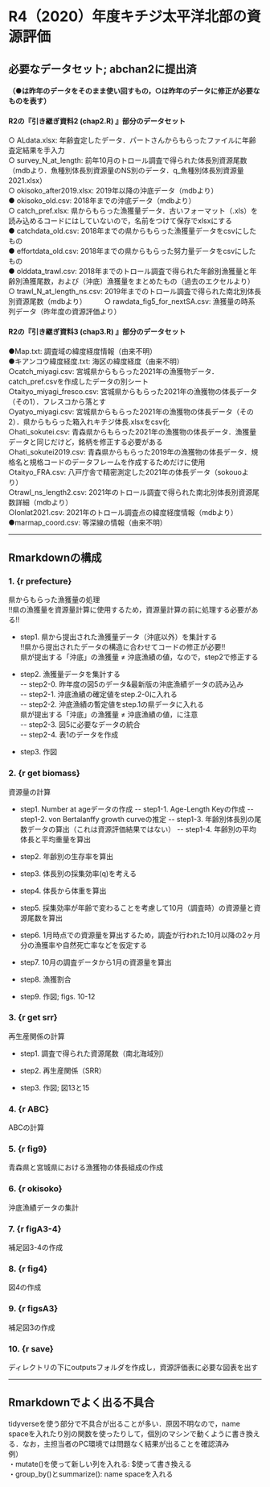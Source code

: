 # R4（2020）年度キチジ太平洋北部の資源評価
## 必要なデータセット; abchan2に提出済
#### （●は昨年のデータをそのまま使い回すもの，○は昨年のデータに修正が必要なものを表す）    
####  R2の『引き継ぎ資料2 (chap2.R) 』部分のデータセット
○ ALdata.xlsx: 年齢査定したデータ．パートさんからもらったファイルに年齢査定結果を手入力  
○ survey_N_at_length: 前年10月のトロール調査で得られた体長別資源尾数（mdbより．魚種別体長別資源量のNS別のデータ．q_魚種別体長別資源量2021.xlsx）  
○ okisoko_after2019.xlsx: 2019年以降の沖底データ（mdbより）    
● okisoko_old.csv: 2018年までの沖底データ（mdbより）    
○ catch_pref.xlsx: 県からもらった漁獲量データ．古いフォーマット（.xls）を読み込めるコードにはしていないので，名前をつけて保存でxlsxにする  
● catchdata_old.csv: 2018年までの県からもらった漁獲量データをcsvにしたもの  
● effortdata_old.csv: 2018年までの県からもらった努力量データをcsvにしたもの  
● olddata_trawl.csv: 2018年までのトロール調査で得られた年齢別漁獲量と年齢別漁獲尾数，および（沖底）漁獲量をまとめたもの（過去のエクセルより）  
○ trawl_N_at_length_ns.csv: 2019年までのトロール調査で得られた南北別体長別資源尾数（mdbより）        　　
○ rawdata_fig5_for_nextSA.csv: 漁獲量の時系列データ（昨年度の資源評価より）  

#### R2の『引き継ぎ資料3 (chap3.R) 』部分のデータセット
●Map.txt: 調査域の緯度経度情報（由来不明）  
●キアンコウ緯度経度.txt: 海区の緯度経度（由来不明）  
○catch_miyagi.csv: 宮城県からもらった2021年の漁獲物データ．catch_pref.csvを作成したデータの別シート    
○taityo_miyagi_fresco.csv: 宮城県からもらった2021年の漁獲物の体長データ（その1）．フレスコから落とす  
○yatyo_miyagi.csv: 宮城県からもらった2021年の漁獲物の体長データ（その2）．県からもらった箱入れキチジ体長.xlsxをcsv化  
○hati_sokutei.csv: 青森県からもらった2021年の漁獲物の体長データ．漁獲量データと同じだけど，銘柄を修正する必要がある  
○hati_sokutei2019.csv: 青森県からもらった2019年の漁獲物の体長データ．規格名と規格コードのデータフレームを作成するためだけに使用　　
○taityo_FRA.csv: 八戸庁舎で精密測定した2021年の体長データ（sokouoより）  
○trawl_ns_length2.csv: 2021年のトロール調査で得られた南北別体長別資源尾数詳細（mdbより）  
○lonlat2021.csv: 2021年のトロール調査点の緯度経度情報（mdbより）  
●marmap_coord.csv: 等深線の情報（由来不明）  

---
## Rmarkdownの構成
### 1. {r prefecture}
県からもらった漁獲量の処理    
!!県の漁獲量を資源量計算に使用するため，資源量計算の前に処理する必要がある!!        
    
- step1. 県から提出された漁獲量データ（沖底以外）を集計する    
!!県から提出されたデータの構造に合わせてコードの修正が必要!!    
県が提出する「沖底」の漁獲量 ≠ 沖底漁績の値，なので，step2で修正する    
            
        
- step2. 漁獲量データを集計する    
-- step2-0. 昨年度の図5のデータ&最新版の沖底漁績データの読み込み    
-- step2-1. 沖底漁績の確定値をstep.2-0に入れる    
-- step2-2. 沖底漁績の暫定値をstep.1の県データに入れる    
            県が提出する「沖底」の漁獲量 ≠ 沖底漁績の値，に注意    
-- step2-3. 図5に必要なデータの統合    
-- step2-4. 表1のデータを作成    
     
- step3. 作図    


### 2. {r get biomass}
資源量の計算   
- step1. Number at ageデータの作成
-- step1-1. Age-Length Keyの作成
-- step1-2. von Bertalanffy growth curveの推定
-- step1-3. 年齢別体長別の尾数データの算出（これは資源評価結果ではない）
-- step1-4. 年齢別の平均体長と平均重量を算出
    
- step2. 年齢別の生存率を算出
     
- step3. 体長別の採集効率(q)を考える
        
- step4. 体長から体重を算出
            
- step5. 採集効率が年齢で変わることを考慮して10月（調査時）の資源量と資源尾数を算出
            
- step6. 1月時点での資源量を算出するため，調査が行われた10月以降の2ヶ月分の漁獲率や自然死亡率などを仮定する
            
- step7. 10月の調査データから1月の資源量を算出
        
- step8. 漁獲割合
            
- step9. 作図; figs. 10-12



### 3. {r get srr}
再生産関係の計算
- step1. 調査で得られた資源尾数（南北海域別）
    
- step2. 再生産関係（SRR）
 
- step3. 作図; 図13と15

### 4. {r ABC}
ABCの計算


### 5. {r fig9}
青森県と宮城県における漁獲物の体長組成の作成


### 6. {r okisoko}
沖底漁績データの集計


### 7. {r figA3-4}
補足図3-4の作成


### 8. {r fig4}
図4の作成


### 9. {r figsA3}
補足図3の作成


### 10. {r save}
ディレクトリの下にoutputsフォルダを作成し，資源評価表に必要な図表を出す

---
## Rmarkdownでよく出る不具合
tidyverseを使う部分で不具合が出ることが多い．原因不明なので，name spaceを入れたり別の関数を使ったりして，個別のマシンで動くように書き換える．なお，主担当者のPC環境では問題なく結果が出ることを確認済み  
例）  
・mutate()を使って新しい列を入れる: $使って書き換える  
・group_by()とsummarize(): name spaceを入れる  
